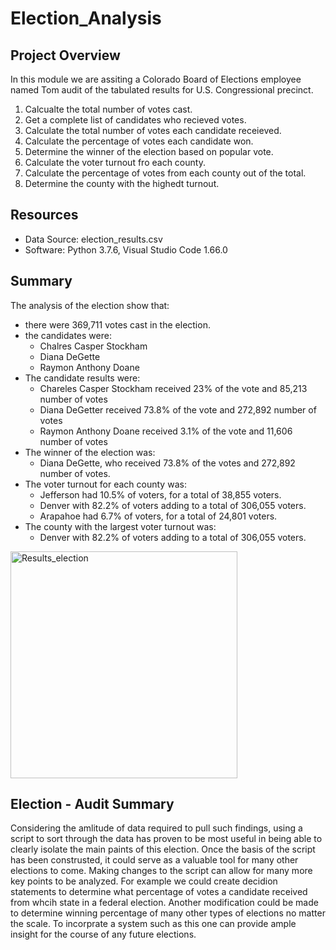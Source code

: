 # Election_Analysis

## Project Overview 
In this module we are assiting a Colorado Board of Elections employee named Tom audit of the tabulated results for U.S. Congressional precinct. 

1. Calcualte the total number of votes cast.
2. Get a complete list of candidates who recieved votes. 
3. Calculate the total number of votes each candidate receieved. 
4. Calculate the percentage of votes each candidate won. 
5. Determine the winner of the election based on popular vote. 
6. Calculate the voter turnout fro each county.
7. Calculate the percentage of votes from each county out of the total. 
8. Determine the county with the highedt turnout.
## Resources
- Data Source: election_results.csv
- Software: Python 3.7.6, Visual Studio Code 1.66.0

## Summary 
The analysis of the election show that: 
- there were 369,711 votes cast in the election.
- the candidates were:
    - Chalres Casper Stockham
    - Diana DeGette
    - Raymon Anthony Doane
 - The candidate results were: 
    - Chareles Casper Stockham received 23% of the vote and 85,213 number of votes
    - Diana DeGetter received 73.8% of the vote and 272,892 number of votes
    - Raymon Anthony Doane received 3.1% of the vote and 11,606 number of votes
  - The winner of the election was:
    - Diana DeGette, who received 73.8% of the votes and 272,892 number of votes.
  - The voter turnout for each county was:
    - Jefferson had 10.5% of voters, for a total of 38,855 voters.
    - Denver with 82.2% of voters adding to a total of 306,055 voters.
    - Arapahoe had 6.7% of voters, for a total of 24,801 voters. 
  - The county with the largest voter turnout was: 
    - Denver with 82.2% of voters adding to a total of 306,055 voters.
    
<img width="363" alt="Results_election" src="https://user-images.githubusercontent.com/100797549/161416799-d1f2cc34-6003-42f6-b84c-c14a06f57c01.png">



## Election - Audit Summary
Considering the amlitude of data required to pull such findings, using a script to sort through the data has proven to be most useful in being able to clearly isolate the main paints of this election. Once the basis of the script has been construsted, it could serve as a valuable tool for many other elections to come. Making changes to the script can allow for many more key points to be analyzed. For example we could create decidion statements to determine what percentage of votes a candidate received from whcih state in a federal election. Another modification could be made to determine winning percentage of many other types of elections no matter the scale.
To incorprate a system such as this one can provide ample insight for the course of any future elections. 


